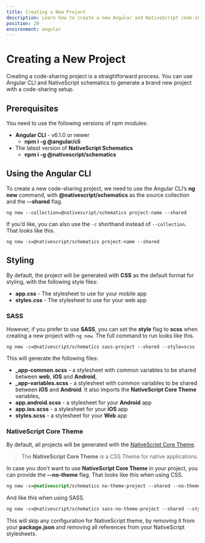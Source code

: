 ```yaml
---
title: Creating a New Project
description: Learn how to create a new Angular and NativeScript code-sharing project
position: 20
environment: angular
---
```


# Creating a New Project

Creating a code-sharing project is a straightforward process. You can use Angular CLI and NativeScript schematics to generate a brand new project with a code-sharing setup.

## Prerequisites 

You need to use the following versions of npm modules:

 * **Angular CLI** - v6.1.0 or newer
	 * **npm i -g @angular/cli**
 * The latest version of **NativeScript Schematics** 
	 * **npm i -g @nativescript/schematics**

## Using the Angular CLI

To create a new code-sharing project, we need to use the Angular CLI’s **ng new** command, with **@nativescript/schematics** as the source collection and the **--shared** flag.

```
ng new --collection=@nativescript/schematics project-name --shared
```

If you’d like, you can also use the `-c` shorthand instead of `--collection`. That looks like this.


```
ng new -c=@nativescript/schematics project-name --shared
```

## Styling

By default, the project will be generated with **CSS** as the default format for styling, with the following style files:

 * **app.css** - The stylesheet to use for your mobile app
 * **styles.css** - The stylesheet to use for your web app

### SASS

However, if you prefer to use **SASS**, you can set the **style** flag to **scss** when creating a new project with `ng new`. The full command to run looks like this.

```
ng new -c=@nativescript/schematics sass-project --shared --style=scss
```

This will generate the following files:

 * **_app-common.scss** - a stylesheet with common variables to be shared between **web**, **iOS** and **Android**,
 * **_app-variables.scss** - a stylesheet with common variables to be shared between **iOS** and **Android**. It also imports the **NativeScript Core Theme** variables,
 * **app.android.scss** - a stylesheet for your **Android** app
 * **app.ios.scss** - a stylesheet for your **iOS** app
 * **styles.scss** - a stylesheet for your **Web** app
 
### NativeScript Core Theme
 
By default, all projects will be generated with the [NativeScript Core Theme](../ui/theme).

> The **NativeScript Core Theme** is a CSS Theme for native applications.

In case you don't want to use **NativeScript Core Theme** in your project, you can provide the **--no-theme** flag. That looks like this when using CSS.

```CSS
ng new -c=@nativescript/schematics no-theme-project --shared --no-theme
```

And like this when using SASS.

```SCSS
ng new -c=@nativescript/schematics sass-no-theme-project --shared --style=scss --no-theme
```

This will skip any configuration for NativeScript theme, by removing it from your **package.json** and removing all references from your NativeScript stylesheets.

